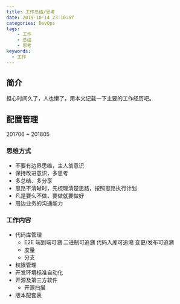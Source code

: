 ```yaml
---
title: 工作总结/思考
date: 2019-10-14 23:10:57
categories: DevOps
tags:
    - 工作
    - 总结
    - 思考
keywords:
  - 工作
---
```


## 简介

担心时间久了，人也懒了，用本文记载一下主要的工作经历吧。

## 配置管理

201706 ~ 201805

### 思维方式

- 不要有边界思维，主人翁意识
- 保持改进意识，多思考
- 多总结、多分享
- 思路不清晰时，先梳理清楚思路，按照思路执行计划
- 凡是要么不做，要做就要做好
- 周边业务的沟通能力

### 工作内容

- 代码库管理
  - E2E 端到端可溯 二进制可追溯 代码入库可追溯 变更/发布可追溯
  - 度量
  - 分支
- 权限管理
- 开发环境标准自动化
- 开源及第三方软件
  - 开源扫描
- 版本配套表